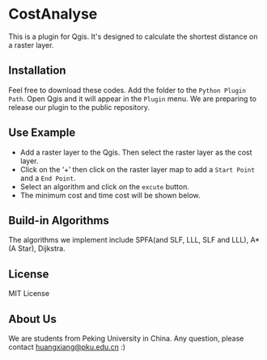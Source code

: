 # CostAnalyse
This is a plugin for Qgis. 
It's designed to calculate the shortest distance on a raster layer.

## Installation
Feel free to download these codes.
Add the folder to the `Python Plugin Path`. Open Qgis and it will appear in the `Plugin` menu. 
We are preparing to release our plugin to the public repository.

## Use Example

* Add a raster layer to the Qgis. Then select the raster layer as the cost layer.
* Click on the ‘+’  then click on the raster layer map to add a `Start Point` and a `End Point`.
* Select an algorithm and click on the `excute` button.
* The minimum cost and time cost will be shown below.


## Build-in Algorithms
The algorithms we implement include SPFA(and SLF, LLL, SLF and LLL), A*(A Star), Dijkstra.

## License
MIT License

## About Us
We are students from Peking University in China.
Any question, please contact huangxiang@pku.edu.cn :)
